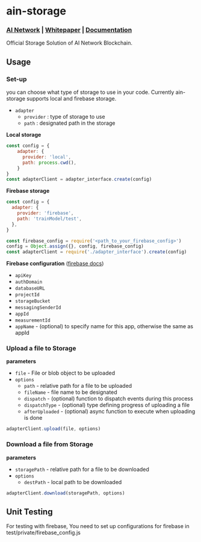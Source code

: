 # ain-storage

### [AI Network](https://ainetwork.ai) | [Whitepaper](https://c9ede755-23ca-410d-8a9d-e5b895cd95bb.filesusr.com/ugd/4f6eb2_482a2386addb4c3283ee6e26f8ad42e6.pdf) | [Documentation](https://docs.ainetwork.ai/)
Official Storage Solution of AI Network Blockchain.

## Usage

### Set-up

you can choose what type of storage to use in your code. Currently ain-storage supports local and firebase storage.
- `adapter`
  - `provider` : type of storage to use
  - `path` : designated path in the storage

**Local storage**
```js
const config = {
    adapter: {
      provider: 'local',
      path: process.cwd(),
    }
}
const adapterClient = adapter_interface.create(config)
```

**Firebase storage**

```js
const config = {
  adapter: {
    provider: 'firebase',
    path: 'trainModel/test',
  },
}

const firebase_config = require('<path_to_your_firebase_config>')
config = Object.assign({}, config, firebase_config)
const adapterClient = require('./adapter_interface').create(config)

```


**Firebase configuration** ([firebase docs](https://firebase.google.com/docs/web/setup#config-object))
- `apiKey`
- `authDomain`
- `databaseURL`
- `projectId`
- `storageBucket`
- `messagingSenderId`
- `appId`
- `measurementId`
- `appName` - (optional) to specify name for this app, otherwise the same as appId

### Upload a file to Storage

**parameters**
- `file` - File or blob object to be uploaded
- `options`
  - `path` -  relative path for a file to be uploaded
  - `fileName` - file name to be designated
  - `dispatch` - (optional) function to dispatch events during this process
  - `dispatchType` - (optional) type defining progress of uploading a file
  - `afterUploaded` - (optional) async function to execute when uploading is done
```js
adapterClient.upload(file, options)
```

### Download a file from Storage

**parameters**
- `storagePath` - relative path for a file to be downloaded
- `options`
  - `destPath` - local path to be downloaded
```js
adapterClient.download(storagePath, options)
```


## Unit Testing
For testing with firebase, You need to set up configurations for firebase in test/private/firebase_config.js


